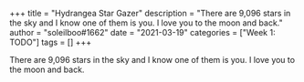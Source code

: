 +++
title = "Hydrangea Star Gazer"
description = "There are 9,096 stars in the sky and I know one of them is you.  I love you to the moon and back."
author = "soleilboo#1662"
date = "2021-03-19"
categories = ["Week 1: TODO"]
tags = []
+++

There are 9,096 stars in the sky and I know one of them is you.  I love you to the moon and back.
